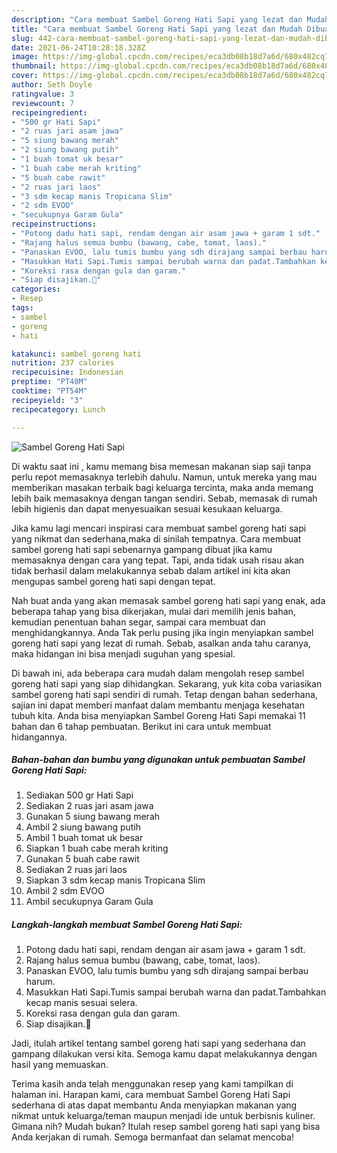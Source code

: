 ```yaml
---
description: "Cara membuat Sambel Goreng Hati Sapi yang lezat dan Mudah Dibuat"
title: "Cara membuat Sambel Goreng Hati Sapi yang lezat dan Mudah Dibuat"
slug: 442-cara-membuat-sambel-goreng-hati-sapi-yang-lezat-dan-mudah-dibuat
date: 2021-06-24T10:28:18.328Z
image: https://img-global.cpcdn.com/recipes/eca3db08b18d7a6d/680x482cq70/sambel-goreng-hati-sapi-foto-resep-utama.jpg
thumbnail: https://img-global.cpcdn.com/recipes/eca3db08b18d7a6d/680x482cq70/sambel-goreng-hati-sapi-foto-resep-utama.jpg
cover: https://img-global.cpcdn.com/recipes/eca3db08b18d7a6d/680x482cq70/sambel-goreng-hati-sapi-foto-resep-utama.jpg
author: Seth Doyle
ratingvalue: 3
reviewcount: 7
recipeingredient:
- "500 gr Hati Sapi"
- "2 ruas jari asam jawa"
- "5 siung bawang merah"
- "2 siung bawang putih"
- "1 buah tomat uk besar"
- "1 buah cabe merah kriting"
- "5 buah cabe rawit"
- "2 ruas jari laos"
- "3 sdm kecap manis Tropicana Slim"
- "2 sdm EVOO"
- "secukupnya Garam Gula"
recipeinstructions:
- "Potong dadu hati sapi, rendam dengan air asam jawa + garam 1 sdt."
- "Rajang halus semua bumbu (bawang, cabe, tomat, laos)."
- "Panaskan EVOO, lalu tumis bumbu yang sdh dirajang sampai berbau harum."
- "Masukkan Hati Sapi.Tumis sampai berubah warna dan padat.Tambahkan kecap manis sesuai selera."
- "Koreksi rasa dengan gula dan garam."
- "Siap disajikan.🧕"
categories:
- Resep
tags:
- sambel
- goreng
- hati

katakunci: sambel goreng hati 
nutrition: 237 calories
recipecuisine: Indonesian
preptime: "PT40M"
cooktime: "PT54M"
recipeyield: "3"
recipecategory: Lunch

---
```



![Sambel Goreng Hati Sapi](https://img-global.cpcdn.com/recipes/eca3db08b18d7a6d/680x482cq70/sambel-goreng-hati-sapi-foto-resep-utama.jpg)

Di waktu  saat ini , kamu memang bisa memesan makanan siap saji tanpa perlu repot memasaknya terlebih dahulu. Namun, untuk mereka yang mau memberikan masakan terbaik bagi keluarga tercinta, maka anda memang lebih baik memasaknya dengan tangan sendiri. Sebab, memasak di rumah lebih higienis dan dapat menyesuaikan sesuai kesukaan keluarga.

Jika kamu lagi mencari inspirasi cara membuat sambel goreng hati sapi yang nikmat dan sederhana,maka di sinilah tempatnya. Cara membuat sambel goreng hati sapi  sebenarnya gampang dibuat jika kamu memasaknya dengan cara yang tepat. Tapi, anda tidak usah risau akan tidak berhasil dalam melakukannya 
sebab dalam artikel ini kita akan mengupas sambel goreng hati sapi dengan tepat.  



Nah buat anda yang akan memasak sambel goreng hati sapi yang enak, ada beberapa tahap yang bisa dikerjakan, mulai dari memilih jenis bahan, kemudian penentuan bahan segar, sampai cara membuat dan menghidangkannya. Anda Tak perlu pusing jika ingin menyiapkan sambel goreng hati sapi yang lezat di rumah. Sebab, asalkan anda  tahu caranya, maka hidangan ini bisa menjadi suguhan yang spesial.

Di bawah ini, ada beberapa cara mudah dalam mengolah resep sambel goreng hati sapi yang siap dihidangkan. Sekarang, yuk kita coba variasikan sambel goreng hati sapi sendiri di rumah. Tetap dengan bahan sederhana, sajian ini dapat memberi manfaat dalam membantu menjaga kesehatan tubuh kita. Anda bisa menyiapkan Sambel Goreng Hati Sapi memakai 11 bahan dan 6 tahap pembuatan. Berikut ini cara untuk membuat hidangannya.

<!--inarticleads1-->

##### Bahan-bahan dan bumbu yang digunakan untuk pembuatan Sambel Goreng Hati Sapi:

1. Sediakan 500 gr Hati Sapi
1. Sediakan 2 ruas jari asam jawa
1. Gunakan 5 siung bawang merah
1. Ambil 2 siung bawang putih
1. Ambil 1 buah tomat uk besar
1. Siapkan 1 buah cabe merah kriting
1. Gunakan 5 buah cabe rawit
1. Sediakan 2 ruas jari laos
1. Siapkan 3 sdm kecap manis Tropicana Slim
1. Ambil 2 sdm EVOO
1. Ambil secukupnya Garam Gula




<!--inarticleads2-->

##### Langkah-langkah membuat Sambel Goreng Hati Sapi:

1. Potong dadu hati sapi, rendam dengan air asam jawa + garam 1 sdt.
1. Rajang halus semua bumbu (bawang, cabe, tomat, laos).
1. Panaskan EVOO, lalu tumis bumbu yang sdh dirajang sampai berbau harum.
1. Masukkan Hati Sapi.Tumis sampai berubah warna dan padat.Tambahkan kecap manis sesuai selera.
1. Koreksi rasa dengan gula dan garam.
1. Siap disajikan.🧕




Jadi, itulah artikel tentang  sambel goreng hati sapi  yang sederhana dan gampang dilakukan versi kita. Semoga kamu dapat melakukannya dengan hasil yang memuaskan. 

Terima kasih anda telah menggunakan resep yang kami tampilkan di halaman ini. Harapan kami, cara membuat  Sambel Goreng Hati Sapi sederhana di atas dapat membantu Anda menyiapkan makanan yang nikmat untuk keluarga/teman maupun menjadi ide untuk berbisnis kuliner. Gimana nih? Mudah bukan? Itulah resep sambel goreng hati sapi yang bisa Anda kerjakan di rumah. Semoga bermanfaat dan selamat mencoba!

